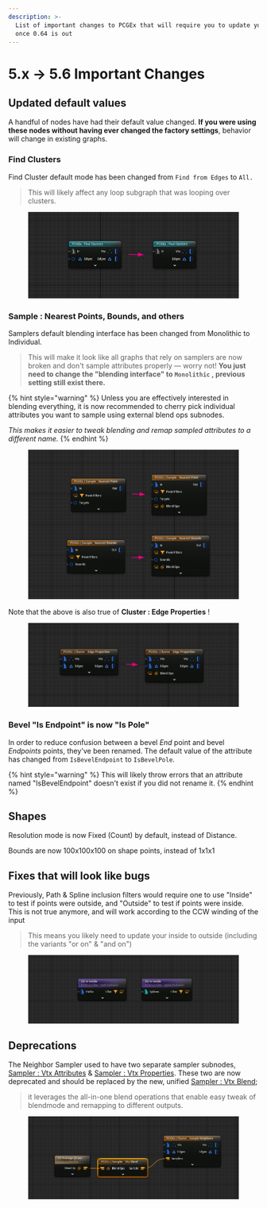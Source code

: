 ```yaml
---
description: >-
  List of important changes to PCGEx that will require you to update your graphs
  once 0.64 is out
---
```


# 5.x -> 5.6 Important Changes

## Updated default values

A handful of nodes have had their default value changed. **If you were using these nodes without having ever changed the factory settings**, behavior will change in existing graphs.

### Find Clusters

Find Cluster default mode has been changed from `Find from Edges` to `All.`

> This will likely affect any loop subgraph that was looping over clusters.

<figure><img src="../../.gitbook/assets/image (1).png" alt=""><figcaption></figcaption></figure>

### Sample : Nearest Points, Bounds, and others

Samplers default blending interface has been changed from Monolithic to Individual.

> This will make it look like all graphs that rely on samplers are now broken and don't sample attributes properly — worry not! **You just need to change the "blending interface" to `Monolithic` , previous setting still exist there.**

{% hint style="warning" %}
Unless you are effectively interested in blending everything, it is now recommended to cherry pick individual attributes you want to sample using external blend ops subnodes.&#x20;

_This makes it easier to tweak blending and remap sampled attributes to a different name._
{% endhint %}

<figure><img src="../../.gitbook/assets/image (3).png" alt=""><figcaption></figcaption></figure>

Note that the above is also true of **Cluster : Edge Properties** !

<figure><img src="../../.gitbook/assets/image (4).png" alt=""><figcaption></figcaption></figure>

### Bevel "Is Endpoint" is now "Is Pole"

In order to reduce confusion between a bevel _End_ point and bevel _Endpoints_ points, they've been renamed. The default value of the attribute has changed from `IsBevelEndpoint` to `IsBevelPole`.

{% hint style="warning" %}
This will likely throw errors that an attribute named "IsBevelEndpoint" doesn't exist if you did not rename it.
{% endhint %}

## Shapes

Resolution mode is now Fixed (Count) by default, instead of Distance.

Bounds are now 100x100x100 on shape points, instead of 1x1x1

## Fixes that will look like bugs

Previously, Path & Spline inclusion filters would require one to use "Inside" to test if points were outside, and "Outside" to test if points were inside. This is not true anymore, and will work according to the CCW winding of the input

> This means you likely need to update your inside to outside (including the variants "or on" & "and on")

<figure><img src="../../.gitbook/assets/image (5).png" alt=""><figcaption></figcaption></figure>

## Deprecations

The Neighbor Sampler used to have two separate sampler subnodes, [Sampler : Vtx Attributes](../../node-library/sampling/sample-neighbors/sampler-vtx-attributes.md) & [Sampler : Vtx Properties](../../node-library/sampling/sample-neighbors/sampler-vtx-properties-1.md). These two are now deprecated and should be replaced by the new, unified [Sampler : Vtx Blend](../../node-library/sampling/sample-neighbors/sampler-vtx-properties.md);&#x20;

> it leverages the all-in-one blend operations that enable easy tweak of blendmode and remapping to different outputs.

<figure><img src="../../.gitbook/assets/image.png" alt=""><figcaption></figcaption></figure>
